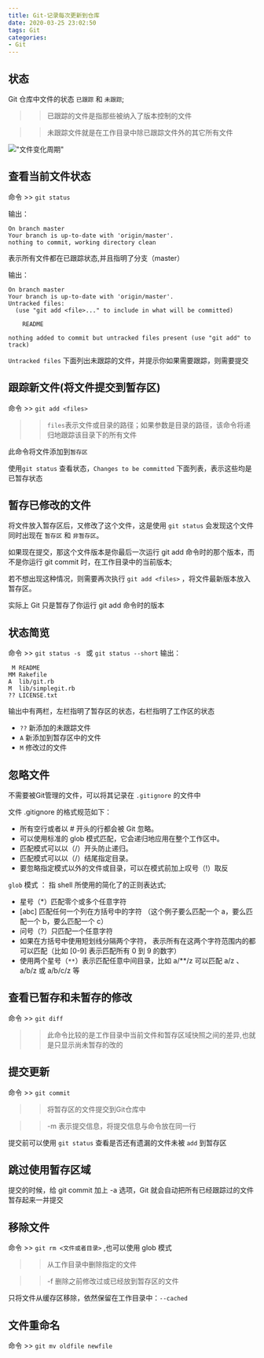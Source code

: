 ```yaml
---
title: Git-记录每次更新到仓库
date: 2020-03-25 23:02:50
tags: Git
categories: 
- Git
---
```


## 状态
Git 仓库中文件的状态 `已跟踪` 和 `未跟踪`;
>> 已跟踪的文件是指那些被纳入了版本控制的文件

>> 未跟踪文件就是在工作目录中除已跟踪文件外的其它所有文件
<!-- more -->
!["文件变化周期"](https://git-scm.com/book/en/v2/images/lifecycle.png "文件变化周期")


## 查看当前文件状态

命令 >> `git status`

输出：
```
On branch master
Your branch is up-to-date with 'origin/master'.
nothing to commit, working directory clean
```
表示所有文件都在已跟踪状态,并且指明了分支（master）

输出：
```
On branch master
Your branch is up-to-date with 'origin/master'.
Untracked files:
  (use "git add <file>..." to include in what will be committed)

    README

nothing added to commit but untracked files present (use "git add" to track)
```
`Untracked files` 下面列出未跟踪的文件，并提示你如果需要跟踪，则需要提交

## 跟踪新文件(将文件提交到暂存区)
命令 >> `git add <files>` 

>> `files`表示文件或目录的路径；如果参数是目录的路径，该命令将递归地跟踪该目录下的所有文件

此命令将文件添加到`暂存区`

使用`git status` 查看状态，`Changes to be committed` 下面列表，表示这些均是已暂存状态

## 暂存已修改的文件
将文件放入暂存区后，又修改了这个文件，这是使用 `git status` 会发现这个文件同时出现在 `暂存区` 和 `非暂存区`。

如果现在提交，那这个文件版本是你最后一次运行 git add 命令时的那个版本，而不是你运行 git commit 时，在工作目录中的当前版本;

若不想出现这种情况，则需要再次执行 `git add <files>` ，将文件最新版本放入暂存区。

实际上 Git 只是暂存了你运行 git add 命令时的版本

## 状态简览
命令 >> `git status -s ` 或 `git status --short`
输出：
```
 M README
MM Rakefile
A  lib/git.rb
M  lib/simplegit.rb
?? LICENSE.txt
```
输出中有两栏，左栏指明了暂存区的状态，右栏指明了工作区的状态

* `??` 新添加的未跟踪文件 
* `A` 新添加到暂存区中的文件
* `M` 修改过的文件

## 忽略文件
不需要被Git管理的文件，可以将其记录在 `.gitignore` 的文件中

文件 .gitignore 的格式规范如下：

* 所有空行或者以 # 开头的行都会被 Git 忽略。
* 可以使用标准的 glob 模式匹配，它会递归地应用在整个工作区中。
* 匹配模式可以以（/）开头防止递归。
* 匹配模式可以以（/）结尾指定目录。
* 要忽略指定模式以外的文件或目录，可以在模式前加上叹号（!）取反

`glob` 模式 ： 指 shell 所使用的简化了的正则表达式;
* 星号（*）匹配零个或多个任意字符
* [abc] 匹配任何一个列在方括号中的字符 （这个例子要么匹配一个 a，要么匹配一个 b，要么匹配一个 c）
* 问号（?）只匹配一个任意字符
* 如果在方括号中使用短划线分隔两个字符， 表示所有在这两个字符范围内的都可以匹配（比如 [0-9] 表示匹配所有 0 到 9 的数字）
*  使用两个星号（`**`）表示匹配任意中间目录，比如 a/**/z 可以匹配 a/z 、 a/b/z 或 a/b/c/z 等

## 查看已暂存和未暂存的修改
命令 >> `git diff` 
>> 此命令比较的是工作目录中当前文件和暂存区域快照之间的差异,也就是只显示尚未暂存的改的

## 提交更新
命令 >> `git commit`
>> 将暂存区的文件提交到Git仓库中

>> -m 表示提交信息，将提交信息与命令放在同一行

提交前可以使用 `git status` 查看是否还有遗漏的文件未被 `add` 到暂存区

## 跳过使用暂存区域

提交的时候，给 git commit 加上 -a 选项，Git 就会自动把所有已经跟踪过的文件暂存起来一并提交

## 移除文件
命令 >> `git rm <文件或者目录>` ,也可以使用 glob 模式
>> 从工作目录中删除指定的文件

>> -f 删除之前修改过或已经放到暂存区的文件

只将文件从缓存区移除，依然保留在工作目录中：`--cached`

## 文件重命名
命令 >> `git mv oldfile newfile`